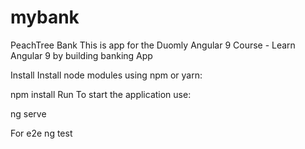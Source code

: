 # mybank

PeachTree Bank
This is app for the Duomly Angular 9 Course - Learn Angular 9 by building banking App

Install
Install node modules using npm or yarn:

npm install
Run
To start the application use:

ng serve

For e2e
ng test
